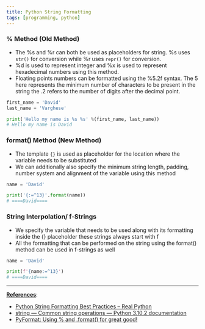 ```yaml
---
title: Python String Formatting
tags: [programming, python]
---
```


### % Method (Old Method)

* The %s and %r can both be used as placeholders for string. %s uses `str()` for conversion while %r uses `repr()` for conversion.
* %d is used to represent integer and %x is used to represent hexadecimal numbers using this method.
* Floating points numbers can be formatted using the %5.2f syntax. The 5 here represents the minimum number of characters to be present in the string the .2 refers to the number of digits after the decimal point.

````python
first_name = 'David'
last_name = 'Varghese'

print('Hello my name is %s %s' %(first_name, last_name))
# Hello my name is David
````

### format() Method (New Method)

* The template `{}` is used as placeholder for the location where the variable needs to be substituted
* We can additionally also specify the minimum string length, padding, number system and alignment of the variable using this method

````python
name = 'David'

print('{:=^13}'.format(name)) 
# ====David====
````

### String Interpolation/ f-Strings

* We specify the variable that needs to be used along with its formatting inside the {} placeholder these strings always start with f
* All the formatting that can be performed on the string using the format() method can be used in f-strings as well

````python
name = 'David'

print(f'{name:=^13}')
# ====David====
````

---

**<u>References</u>**:

* [Python String Formatting Best Practices – Real Python](https://realpython.com/python-string-formatting/)
* [string — Common string operations — Python 3.10.2 documentation](https://docs.python.org/3/library/string.html#string-formatting)
* [PyFormat: Using % and .format() for great good!](https://pyformat.info/)